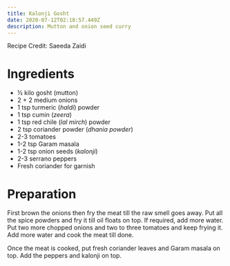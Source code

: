 ```yaml
---
title: Kalonji Gosht
date: 2020-07-12T02:18:57.449Z
description: Mutton and onion seed curry
---
```

Recipe Credit: Saeeda Zaidi  

# Ingredients
* ½ kilo gosht (mutton)
* 2 + 2 medium onions
* 1 tsp turmeric (_haldi_) powder
* 1 tsp cumin (_zeera_)
* 1 tsp red chile (_lal mirch_) powder
* 2 tsp coriander powder (_dhania powder_)
* 2-3 tomatoes
* 1-2 tsp Garam masala
* 1-2 tsp onion seeds (_kalonji_)
* 2-3 serrano peppers
* Fresh coriander for garnish

# Preparation
First brown the onions then fry the meat till the raw smell goes away. Put all the spice powders and fry it till oil floats on top. If required, add more water. Put two more chopped onions and two to three tomatoes and keep frying it. Add more water and cook the meat till done.

Once the meat is cooked, put fresh coriander leaves and Garam masala on top. Add the peppers and kalonji on top.
